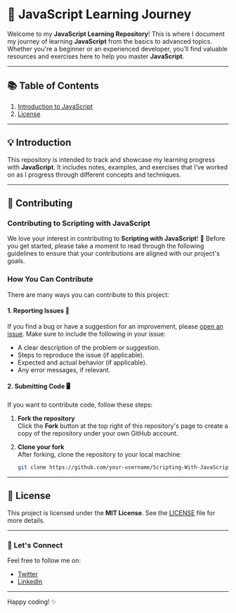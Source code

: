 # 🚀 JavaScript Learning Journey

Welcome to my **JavaScript Learning Repository**! This is where I document my journey of learning **JavaScript** from the basics to advanced topics. Whether you're a beginner or an experienced developer, you'll find valuable resources and exercises here to help you master **JavaScript**.

---

## 📚 Table of Contents

1. [Introduction to JavaScript](/Introduction%20to%20JavaScript/main.md)
99. [License](/LICENSE)

---

## 💡 Introduction

This repository is intended to track and showcase my learning progress with **JavaScript**. It includes notes, examples, and exercises that I’ve worked on as I progress through different concepts and techniques.

---

## 🤝 Contributing

### Contributing to Scripting with JavaScript

We love your interest in contributing to **Scripting with JavaScript**! 🎉 Before you get started, please take a moment to read through the following guidelines to ensure that your contributions are aligned with our project's goals.

### How You Can Contribute

There are many ways you can contribute to this project:

#### 1. Reporting Issues 📝
If you find a bug or have a suggestion for an improvement, please [open an issue](https://github.com/GarvitKumar854/Scripting-With-JavaScript/issues). Make sure to include the following in your issue:
- A clear description of the problem or suggestion.
- Steps to reproduce the issue (if applicable).
- Expected and actual behavior (if applicable).
- Any error messages, if relevant.

#### 2. Submitting Code 🖥️
If you want to contribute code, follow these steps:

1. **Fork the repository**  
   Click the **Fork** button at the top right of this repository's page to create a copy of the repository under your own GitHub account.

2. **Clone your fork**  
   After forking, clone the repository to your local machine:
   ```bash
   git clone https://github.com/your-username/Scripting-With-JavaScript.git
   ```
---

## 📄 License

This project is licensed under the **MIT License**. See the [LICENSE](./LICENSE) file for more details.

---

### 💬 Let's Connect

Feel free to follow me on:

- [Twitter](https://twitter.com/yourhandle)
- [LinkedIn](https://linkedin.com/in/yourprofile)

---

Happy coding! ✨
